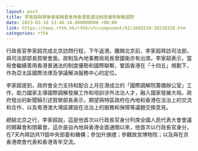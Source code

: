 ```yaml
---
layout: post
title: 李家超與賀榮會面稱會善用香港普通法制度優勢聯繫國際
date: 2023-03-18 13:46:34.000000000 +08:00
link: https://news.rthk.hk/rthk/ch/component/k2/1692519-20230318.htm
categories: rthk
---
```


行政長官李家超完成北京訪問行程，下午返港。離開北京前，李家超拜訪司法部，與司法部部長賀榮會面。政制及內地事務局局長曾國衞亦有出席。李家超表示，當局會繼續善用香港普通法的制度優勢和國際聯繫，鞏固香港在「十四五」規劃下，作為亞太區國際法律及爭議解決服務中心的定位。

李家超提到，政府會全力支持和配合上月在港成立的「國際調解院籌備辦公室」工作，助力國家主導國際調解發展工作和培訓涉外法治人才，融入國家發展大局。政府發出的新聞稿引述賀榮部長表示，期望與特區政府在內地和香港在法治上的交流和合作，以及粵港澳大灣區建設在法治上的服務和保障等議題交換意見。

總結北京之行，李家超說，這是他首次以行政長官身分列席全國人民代表大會會議的開幕會和閉幕會。這亦是自內地與香港全面通關以來，他首次以行政長官身分，在7天內拜訪共11個中央部委和機構；參加升旗禮；參觀故宮博物院；以及與在京香港商會代表和香港青年交流。
